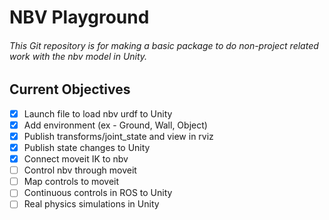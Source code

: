 # NBV Playground

###### This Git repository is for making a basic package to do non-project related work with the nbv model in Unity.

## Current Objectives
- [x] Launch file to load nbv urdf to Unity
- [x] Add environment (ex - Ground, Wall, Object)
- [x] Publish transforms/joint_state and view in rviz
- [x] Publish state changes to Unity
- [x] Connect moveit IK to nbv
- [ ] Control nbv through moveit
- [ ] Map controls to moveit
- [ ] Continuous controls in ROS to Unity
- [ ] Real physics simulations in Unity
